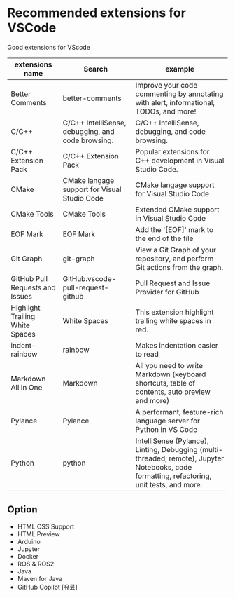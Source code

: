 # Recommended extensions for VSCode
Good extensions for VScode

extensions name|Search|example|
|------|------|-----|
|Better Comments|better-comments|Improve your code commenting by annotating with alert, informational, TODOs, and more!|
|C/C++|C/C++ IntelliSense, debugging, and code browsing.|C/C++ IntelliSense, debugging, and code browsing.|
|C/C++ Extension Pack|C/C++ Extension Pack|Popular extensions for C++ development in Visual Studio Code.
|CMake|CMake langage support for Visual Studio Code|CMake langage support for Visual Studio Code|
|CMake Tools|CMake Tools|Extended CMake support in Visual Studio Code|
|EOF Mark|EOF Mark|Add the '[EOF]' mark to the end of the file|
|Git Graph|git-graph|View a Git Graph of your repository, and perform Git actions from the graph.|
|GitHub Pull Requests and Issues|GitHub.vscode-pull-request-github|Pull Request and Issue Provider for GitHub|
|Highlight Trailing White Spaces|White Spaces|This extension highlight trailing white spaces in red.|
|indent-rainbow|rainbow|Makes indentation easier to read|
|Markdown All in One|Markdown|All you need to write Markdown (keyboard shortcuts, table of contents, auto preview and more)|
|Pylance|Pylance|A performant, feature-rich language server for Python in VS Code
|Python|python|IntelliSense (Pylance), Linting, Debugging (multi-threaded, remote), Jupyter Notebooks, code formatting, refactoring, unit tests, and more.|


## Option

- HTML CSS Support
- HTML Preview
- Arduino
- Jupyter
- Docker
- ROS & ROS2
- Java
- Maven for Java
- GitHub Copilot [유료]
  

